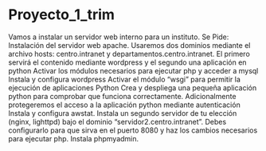 # Proyecto_1_trim
Vamos a instalar un servidor web interno para un instituto. Se Pide:
Instalación del servidor web apache. Usaremos dos dominios mediante el archivo hosts: centro.intranet y departamentos.centro.intranet. El primero servirá el contenido mediante wordpress y el segundo una aplicación en python
Activar los módulos necesarios para ejecutar php y acceder a mysql
Instala y configura wordpress
Activar el módulo “wsgi” para permitir la ejecución de aplicaciones Python
Crea y despliega una pequeña aplicación python para comprobar que funciona correctamente.
Adicionalmente protegeremos el acceso a la aplicación python mediante autenticación
Instala y configura awstat.
Instala un segundo servidor de tu elección (nginx, lighttpd) bajo el dominio “servidor2.centro.intranet”. Debes configurarlo para que sirva en el puerto 8080 y haz los cambios necesarios para ejecutar php. Instala phpmyadmin.
